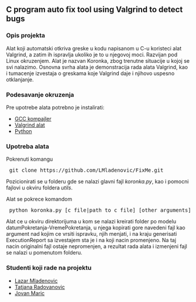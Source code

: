 ## C program auto fix tool using Valgrind to detect bugs

### Opis projekta

Alat koji automatski otkriva greske u kodu napisanom u C-u koristeci alat Valgrind, a zatim ih ispravlja ukoliko je to u njegovoj moci. Razvijan pod Linux okruzenjem. Alat je nazvan Koronka, zbog trenutne situacije u kojoj se svi nalazimo. Osnovna svrha alata je demonstracija rada alata Valgrind, kao i tumacenje izvestaja o greskama koje Valgrind daje i njihovo uspesno otklanjanje.

### Podesavanje okruzenja

Pre upotrebe alata potrebno je instalirati:
- [GCC kompajler](https://linuxize.com/post/how-to-install-gcc-compiler-on-ubuntu-18-04/)
- [Valgrind alat](https://wiki.ubuntu.com/Valgrind)
- [Python](https://docs.python-guide.org/starting/install3/linux/)

### Upotreba alata

Pokrenuti komangu 
<pre> git clone https://github.com/LMladenovic/FixMe.git </pre>

Pozicionirati se u folderu gde se nalazi glavni fajl <i>koronka.py</i>, kao i pomocni fajlovi u okviru foldera <i>utils</i>.

Alat se pokrece komandom
<pre> python koronka.py [c file|path to c file] [other arguments] </pre>

Alat ce u okviru direktorijuma u kom se nalazi kreirati folder po modelu datumPokretanja-VremePokretanja, u njega kopirati gore navedeni fajl kao argument nad kojim ce vrsiti ispravku, njih menjati, i na kraju generisati ExecutionReport sa izvestajem sta je i na koji nacin promenjeno. Na taj nacin originalni fajl ostaje nepromenjen, a rezultat rada alata i izmenjeni fajl se nalazi u pomenutom folderu. 

### Studenti koji rade na projektu

- [Lazar Mladenovic](https://github.com/LMladenovic)
- [Tatjana Radovanovic](https://github.com/Tatjana95)
- [Jovan Maric](https://github.com/maric993)
